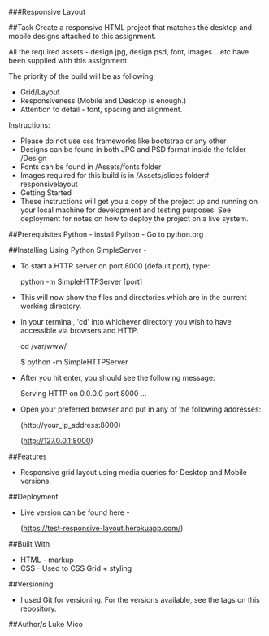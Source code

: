 ###Responsive Layout

##Task
Create a responsive HTML project that matches the desktop and mobile designs attached to this assignment.

All the required assets - design jpg, design psd, font, images ...etc have been supplied with this assignment.

The priority of the build will be as following:

* Grid/Layout
* Responsiveness (Mobile and Desktop is enough.)
* Attention to detail - font, spacing and alignment.

Instructions:
* Please do not use css frameworks like bootstrap or any other
* Designs can be found in both JPG and PSD format inside the folder /Design
* Fonts can be found in /Assets/fonts folder
* Images required for this build is in /Assets/slices folder# responsivelayout
* Getting Started
* These instructions will get you a copy of the project up and running on your local machine for development and testing purposes. See deployment for notes on how to deploy the project on a live system.


##Prerequisites
Python - install Python - Go to python.org


##Installing
Using Python SimpleServer -

* To start a HTTP server on port 8000 (default port), type:

	python -m SimpleHTTPServer [port]

* This will now show the files and directories which are in the current working directory.

* In your terminal, 'cd' into whichever directory you wish to have accessible via browsers and HTTP.

	cd /var/www/

	$ python -m SimpleHTTPServer

* After you hit enter, you should see the following message:

	Serving HTTP on 0.0.0.0 port 8000 ...

* Open your preferred browser and put in any of the following addresses:

	(http://your_ip_address:8000)

	(http://127.0.0.1:8000)


##Features
* Responsive grid layout using media queries for Desktop and Mobile versions.


##Deployment
* Live version can be found here -

	(https://test-responsive-layout.herokuapp.com/)
 
##Built With
* HTML - markup
* CSS - Used to CSS Grid + styling

##Versioning
* I used Git for versioning. For the versions available, see the tags on this repository.

##Author/s
	Luke Mico
	
	
	